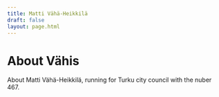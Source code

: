 ```yaml
---
title: Matti Vähä-Heikkilä
draft: false
layout: page.html
---
```


# About Vähis

About Matti Vähä-Heikkilä, running for Turku city council with the nuber 467.

